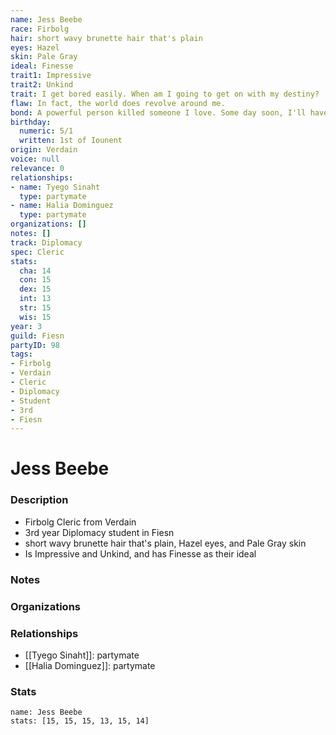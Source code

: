 ```yaml
---
name: Jess Beebe
race: Firbolg
hair: short wavy brunette hair that's plain
eyes: Hazel
skin: Pale Gray
ideal: Finesse
trait1: Impressive
trait2: Unkind
trait: I get bored easily. When am I going to get on with my destiny?
flaw: In fact, the world does revolve around me.
bond: A powerful person killed someone I love. Some day soon, I'll have my revenge.
birthday:
  numeric: 5/1
  written: 1st of Iounent
origin: Verdain
voice: null
relevance: 0
relationships:
- name: Tyego Sinaht
  type: partymate
- name: Halia Dominguez
  type: partymate
organizations: []
notes: []
track: Diplomacy
spec: Cleric
stats:
  cha: 14
  con: 15
  dex: 15
  int: 13
  str: 15
  wis: 15
year: 3
guild: Fiesn
partyID: 98
tags:
- Firbolg
- Verdain
- Cleric
- Diplomacy
- Student
- 3rd
- Fiesn
---
```

# Jess Beebe
### Description
- Firbolg Cleric from Verdain
- 3rd year Diplomacy student in Fiesn
- short wavy brunette hair that's plain, Hazel eyes, and Pale Gray skin
- Is Impressive and Unkind, and has Finesse as their ideal

### Notes

### Organizations

### Relationships
- [[Tyego Sinaht]]: partymate
- [[Halia Dominguez]]: partymate

### Stats
```statblock
name: Jess Beebe
stats: [15, 15, 15, 13, 15, 14]
```